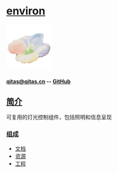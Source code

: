 ﻿# [environ](https://github.com/litfe/environ) 

[![sites](litelife/litelife.png)](http://www.litelife.cc)

#### qitas@qitas.cn -- [GitHub](https://github.com/lite-life/litelife)

## [简介](https://github.com/lite-life/environ/wiki) 

可复用的灯光控制组件，包括照明和信息呈现

### [组成](litelife/) 

- [文档](docs/) 
- [资源](src/) 
- [工程](projects/) 






